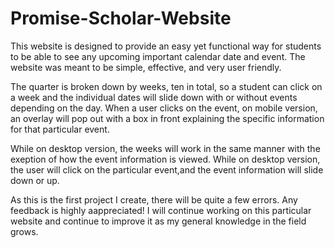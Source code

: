 # Promise-Scholar-Website

This website is designed to provide an easy yet functional way for students to be able to see any upcoming important calendar date and event. The website was meant to be simple, effective, and very user friendly. 

The quarter is broken down by weeks, ten in total, so a student can click on a week and the individual dates will slide down with or without events depending on the day. When a user clicks on the event, on mobile version, an overlay will pop out with a box in front explaining the specific information for that particular event. 

While on desktop version, the weeks will work in the same manner with the exeption of how the event information is viewed. While on desktop version, the user will click on the particular event,and the event information will slide down or up.

As this is the first project I create, there will be quite a few errors. Any feedback is highly aappreciated! I will continue working on this particular website and continue to improve it as my general knowledge in the field grows.
